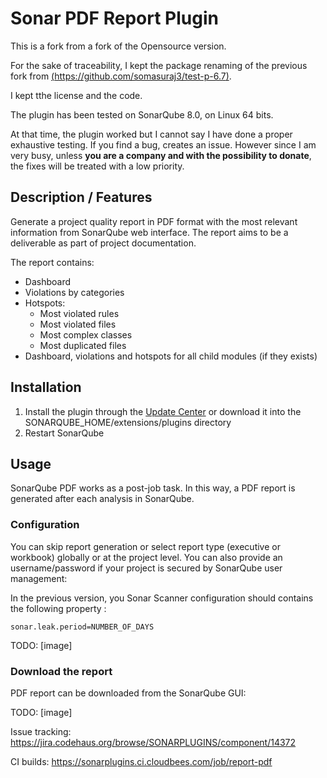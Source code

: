 Sonar PDF Report Plugin
=========================


This is a fork from a fork of the Opensource version.

For the sake of traceability, I kept the package renaming of the previous fork from [(https://github.com/somasuraj3/test-p-6.7)](https://github.com/somasuraj3/test-p-6.7).

I kept tthe license and the code.

The plugin has been tested on SonarQube 8.0, on Linux 64 bits.

At that time, the plugin worked but I cannot say I have done a proper exhaustive testing. If you find a bug, creates an issue. However since I am very busy, unless **you are a company and with the possibility to donate**, the fixes will be treated with a low priority.



## Description / Features

Generate a project quality report in PDF format with the most relevant information from SonarQube web interface. The report aims to be a deliverable as part of project documentation.

The report contains:

* Dashboard
* Violations by categories
* Hotspots:
  * Most violated rules
  * Most violated files
  * Most complex classes
  * Most duplicated files
* Dashboard, violations and hotspots for all child modules (if they exists)

## Installation

1. Install the plugin through the [Update Center](http://docs.sonarqube.org/display/SONAR/Update+Center) or download it into the SONARQUBE_HOME/extensions/plugins directory
1. Restart SonarQube

## Usage

SonarQube PDF works as a post-job task. In this way, a PDF report is generated after each analysis in SonarQube.

### Configuration

You can skip report generation or select report type (executive or workbook) globally or at the project level. You can also provide an username/password if your project is secured by SonarQube user management:

In the previous version, you  Sonar Scanner configuration should contains the following property :

```
sonar.leak.period=NUMBER_OF_DAYS
```  

TODO: [image]

### Download the report

PDF report can be downloaded from the SonarQube GUI:

TODO: [image]

Issue tracking:
https://jira.codehaus.org/browse/SONARPLUGINS/component/14372

CI builds:
https://sonarplugins.ci.cloudbees.com/job/report-pdf
